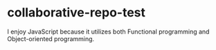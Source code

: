 # collaborative-repo-test
I enjoy JavaScript because it utilizes both Functional programming and Object-oriented programming.
